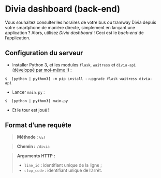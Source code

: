 # Divia dashboard (back-end)

Vous souhaitez consulter les horaires de votre bus ou tramway Divia depuis votre smartphone de manière directe, simplement en lançant une application&nbsp;? Alors, utilisez *Divia dashboard*&nbsp;! Ceci est le *back-end* de l’application.

## Configuration du serveur
* Installer Python 3, et les modules `flask`, `waitress` et `divia-api` ([développé par moi-même&nbsp;!](https://github.com/filau/python_divia_api))&nbsp;:
```
$  [python | python3] -m pip install --upgrade flask waitress divia-api
```
* Lancer `main.py`&nbsp;:
```
$  [python | python3] main.py
```
* Et le tour est joué&nbsp;!

## Format d’une requête

> **Méthode&nbsp;:** `GET`

> **Chemin&nbsp;:** `/divia`

> **Arguments HTTP&nbsp;:**
> * `line_id`&nbsp;: identifiant unique de la ligne&nbsp;;
> * `stop_code`&nbsp;: identifiant unique de l’arrêt.
